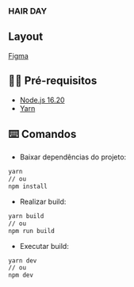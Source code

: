 ### HAIR DAY

## Layout

[Figma](<https://www.figma.com/design/FKkRX9JL0q9WXu1VAuA0LI/Plataforma-de-agendamento-(Community)-(Copy)?node-id=0-1&t=e9ubIy7WZZghsJun-0>)

## ✋🏻 Pré-requisitos

- [Node.js 16.20](https://nodejs.org/en/)
- [Yarn](https://yarnpkg.com/getting-started)

## :keyboard: Comandos

- Baixar dependências do projeto:

```sh
yarn
// ou
npm install
```

- Realizar build:

```sh
yarn build
// ou
npm run build
```

- Executar build:

```sh
yarn dev
// ou
npm dev
```
